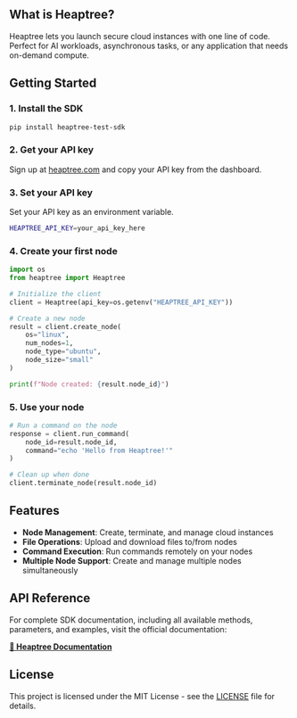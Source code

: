 ## What is Heaptree?

Heaptree lets you launch secure cloud instances with one line of code. Perfect for AI workloads, asynchronous tasks, or any application that needs on-demand compute.

## Getting Started

### 1. Install the SDK

```bash
pip install heaptree-test-sdk
```

### 2. Get your API key

Sign up at [heaptree.com](https://heaptree.com) and copy your API key from the dashboard.

### 3. Set your API key

Set your API key as an environment variable.

```bash
HEAPTREE_API_KEY=your_api_key_here
```

### 4. Create your first node

```python
import os
from heaptree import Heaptree

# Initialize the client
client = Heaptree(api_key=os.getenv("HEAPTREE_API_KEY"))

# Create a new node
result = client.create_node(
    os="linux",
    num_nodes=1,
    node_type="ubuntu",
    node_size="small"
)

print(f"Node created: {result.node_id}")
```

### 5. Use your node

```python
# Run a command on the node
response = client.run_command(
    node_id=result.node_id,
    command="echo 'Hello from Heaptree!'"
)

# Clean up when done
client.terminate_node(result.node_id)
```

## Features

- **Node Management**: Create, terminate, and manage cloud instances
- **File Operations**: Upload and download files to/from nodes
- **Command Execution**: Run commands remotely on your nodes
- **Multiple Node Support**: Create and manage multiple nodes simultaneously

## API Reference

For complete SDK documentation, including all available methods, parameters, and examples, visit the official documentation:

**[📖 Heaptree Documentation](https://heaptree.com/docs)**


## License

This project is licensed under the MIT License - see the [LICENSE](LICENSE) file for details.